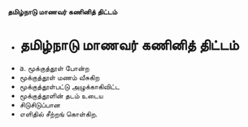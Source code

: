 **தமிழ்நாடு மாணவர் கணினித் திட்டம்**
- # தமிழ்நாடு மாணவர் கணினித் திட்டம்
- a. மூக்குத்தூள் போன்ற
- மூக்குத்தூள் மணம் வீசுகிற
- மூக்குத்தூள்பட்டு அழுக்காகிவிட்ட
- மூக்குத்தூளின் தடம் உடைய
- சிடுசிடுப்பான
- எளிதில் சீற்றங்  கொள்கிற.


